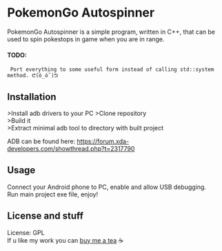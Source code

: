 # PokemonGo Autospinner

PokemonGo Autospinner is a simple program, written in C++, that can be used to spin pokestops in game when you are in range.

#### TODO:
```
 Port everything to some useful form instead of calling std::system method. ᕦ(ò_óˇ)ᕤ
```


## Installation
\>Install adb drivers to your PC
\>Clone repository\
\>Build it\
\>Extract minimal adb tool to directory with built project

ADB can be found here: https://forum.xda-developers.com/showthread.php?t=2317790

## Usage
Connect your Android phone to PC, enable and allow USB debugging.\
Run main project exe file, enjoy!



## License and stuff
License: GPL \
If u like my work you can [buy me a tea](https://www.paypal.me/Aveneid/2.50 "Buy tea") ☕ 
